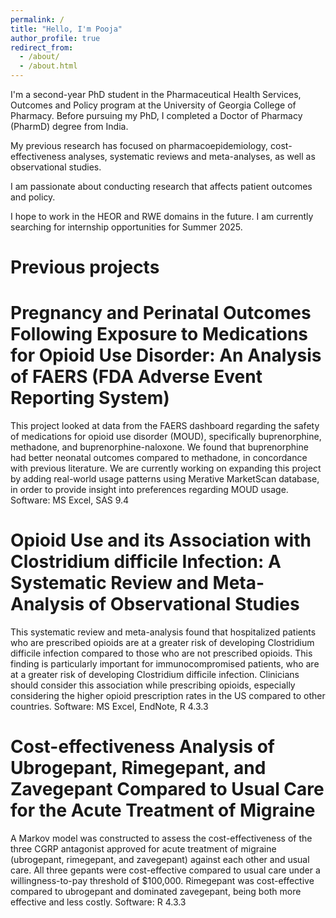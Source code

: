 ```yaml
---
permalink: /
title: "Hello, I'm Pooja"
author_profile: true
redirect_from: 
  - /about/
  - /about.html
---
```


I'm a second-year PhD student in the Pharmaceutical Health Services, Outcomes and Policy program at the University of Georgia College of Pharmacy. Before pursuing my PhD, I completed a Doctor of Pharmacy (PharmD) degree from India. 

My previous research has focused on pharmacoepidemiology, cost-effectiveness analyses, systematic reviews and meta-analyses, as well as observational studies.

I am passionate about conducting research that affects patient outcomes and policy. 

I hope to work in the HEOR and RWE domains in the future. I am currently searching for internship opportunities for Summer 2025.

Previous projects
======
Pregnancy and Perinatal Outcomes Following Exposure to Medications for Opioid Use Disorder: An Analysis of FAERS (FDA Adverse Event Reporting System)
======

This project looked at data from the FAERS dashboard regarding the safety of medications for opioid use disorder (MOUD), specifically buprenorphine, methadone, and buprenorphine-naloxone. We found that buprenorphine had better neonatal outcomes compared to methadone, in concordance with previous literature.
We are currently working on expanding this project by adding real-world usage patterns using Merative MarketScan database, in order to provide insight into preferences regarding MOUD usage.
Software: MS Excel, SAS 9.4


Opioid Use and its Association with Clostridium difficile Infection: A Systematic Review and Meta-Analysis of Observational Studies
======

This systematic review and meta-analysis found that hospitalized patients who are prescribed opioids are at a greater risk of developing Clostridium difficile infection compared to those who are not prescribed opioids.
This finding is particularly important for immunocompromised patients, who are at a greater risk of developing Clostridium difficile infection.
Clinicians should consider this association while prescribing opioids, especially considering the higher opioid prescription rates in the US compared to other countries.
Software: MS Excel, EndNote, R 4.3.3


Cost-effectiveness Analysis of Ubrogepant, Rimegepant, and Zavegepant Compared to Usual Care for the Acute Treatment of Migraine
======

A Markov model was constructed to assess the cost-effectiveness of the three CGRP antagonist approved for acute treatment of migraine (ubrogepant, rimegepant, and zavegepant) against each other and usual care.
All three gepants were cost-effective compared to usual care under a willingness-to-pay threshold of $100,000.
Rimegepant was cost-effective compared to ubrogepant and dominated zavegepant, being both more effective and less costly.
Software: R 4.3.3
